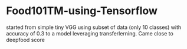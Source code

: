 # Food101TM-using-Tensorflow
started from simple tiny VGG using subset of data (only 10 classes) with accuracy of 0.3 to a model leveraging transferlerning. Came close to deepfood score
